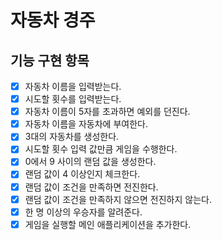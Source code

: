 # 자동차 경주

## 기능 구현 항목

- [x] 자동차 이름을 입력받는다.
- [x] 시도할 횟수를 입력받는다.
- [x] 자동차 이름이 5자를 초과하면 예외를 던진다.
- [x] 자동차 이름을 자동차에 부여한다.
- [x] 3대의 자동차를 생성한다.
- [x] 시도할 횟수 입력 값만큼 게임을 수행한다.
- [x] 0에서 9 사이의 랜덤 값을 생성한다.
- [x] 랜덤 값이 4 이상인지 체크한다.
- [x] 랜덤 값이 조건을 만족하면 전진한다.
- [x] 랜덤 값이 조건을 만족하지 않으면 전진하지 않는다.
- [x] 한 명 이상의 우승자를 알려준다.
- [x] 게임을 실행할 메인 애플리케이션을 추가한다.